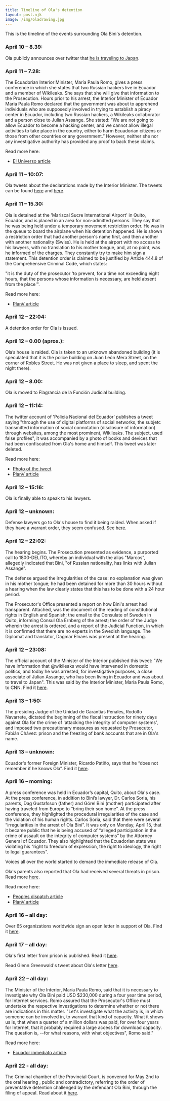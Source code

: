 ```yaml
---
title: Timeline of Ola's detention
layout: post.njk
image: /img/oladrawing.jpg
---
```


This is the timeline of the events surrounding Ola Bini's detention.

### April 10 – 8.39:

Ola publicly announces over twitter that [he is traveling to Japan](https://twitter.com/olabini/status/1115957561713418240).

### April 11 – 7.28:

The Ecuadorian Interior Minister, María Paula Romo, gives a press conference in which she states that two Russian hackers live in Ecuador and a member of Wikileaks. She says that she will give that information to the Prosecution. Hours prior to his arrest, the Interior Minister of Ecuador Maria Paula Romo declared that the government was about to apprehend individuals who are supposedly involved in trying to establish a piracy center in Ecuador, including two Russian hackers, a Wikileaks collaborator and a person close to Julian Assange. She stated: “We are not going to allow Ecuador to become a hacking center, and we cannot allow illegal activities to take place in the country, either to harm Ecuadorian citizens or those from other countries or any government.” However, neither she nor any investigative authority has provided any proof to back these claims.

Read more here:
* [El Universo article](https://www.eluniverso.com/noticias/2019/04/11/nota/7279946/jackers-rusos-miembrowikileaks-viven-ecuador-denuncia-maria-paula)

### April 11 – 10:07:

Ola tweets about the declarations made by the Interior Minister. The tweets can be found [here](https://twitter.com/olabini/status/1116341908371062794) and [here](https://twitter.com/olabini/status/1116342125019504640).

### April 11 – 15.30:

Ola is detained at the 'Mariscal Sucre International Airport' in Quito, Ecuador, and is placed in an area for non-admitted persons. They say that he was being held under a temporary movement restriction order. He was in the queue to board the airplane when his detention happened. He is shown a restriction order that had another person's name first, and then another with another nationality (Swiss). He is held at the airport with no access to his lawyers, with no translation to his mother tongue, and, at no point, was he informed of the charges. They constantly try to make him sign a statement. This detention order is claimed to be justified by Article 444.8  of the Comprehensive Criminal Code, which states:

"it is the duty of the prosecutor 'to prevent, for a time not exceeding eight hours, that the persons whose information is necessary, are held absent from the place'".


Read more here:
* [PlanV article](https://www.planv.com.ec/sites/default/files/documentos_tema_ola_bini.pdf)

### April 12 – 22:04:

A detention order for Ola is issued.

### April 12 – 0.00 (aprox.):

Ola’s house is raided. Ola is taken to an unknown abandoned building (it is speculated that it is the police building on Juan León Mera Street, on the corner of Robles Street. He was not given a place to sleep, and spent the night there).

### April 12 – 8.00:

Ola is moved to Flagrancia de la Función Judicial building.


### April 12 – 11:14:

The twitter account of 'Policia Nacional del Ecuador' publishes a tweet saying "through the use of digital platforms of social networks, the subjetc transmitted information of social connotation (disclosure of information) through websites, among the most prominent, Wikileaks. The subject, used false profiles", it was accompanied by a photo of books and devices that had been confiscated from Ola's home and himself. This tweet was later deleted.

Read more here:
* [Photo of the tweet](https://twitter.com/AndresDelgadoEC/status/1116783968739840001)
* [PlanV article](https://www.planv.com.ec/historias/politica/ola-bini-el-agente-wikileaks)

### April 12 – 15:16:

Ola is finally able to speak to his lawyers.

### April 12 – unknown:

Defense lawyers go to Ola's house to find it being raided. When asked if they have a warrant order, they seem confused. See [here](https://www.facebook.com/100000781747848/posts/2089676007735104/).

### April 12 – 22:02:

The hearing begins. The Prosecution presented as evidence, a purported call to 1800-DELITO, whereby an individual with the alias "Marcos", allegedly indicated that Bini, "of Russian nationality, has links with Julian Assange".

The defense argued the irregularities of the case: no explanation was given in his mother tongue; he had been detained for more than 30 hours without a hearing when the law clearly states that this has to be done with a 24 hour period.

The Prosecutor's Office presented a report on how Bini's arrest had transparent. Attached, was the document of the reading of constitutional rights in English and Spanish; the email to the Consulate of Sweden in Quito, informing Consul Ola Ernberg of the arrest; the order of the Judge wherein the arrest is ordered, and a report of the Judicial Function, in which it is confirmed that there are no experts in the Swedish language. The Diplomat and translator, Dagmar Elnaes was present at the hearing.

### April 12 – 23:08:

The official account of the Minister of the Interior published this tweet: "We have information that @wikileaks would have intervened in domestic politics, and today he was arrested, for investigative purposes, a close associate of Julian Assange, who has been living in Ecuador and was about to travel to Japan". This was said by the Interior Minister, María Paula Romo, to CNN. Find it [here](https://twitter.com/MinInteriorEc/status/1116538560348344320).

### April 13 – 1:50:

The presiding Judge of the Unidad de Garantías Penales, Rodolfo Navarrete, dictated the beginning of the fiscal instruction for ninety days against Ola for the crime of 'attacking the integrity of computer systems', and imposed two precautionary measures as requested by Prosecutor, Fabián Chávez: prison and the freezing of bank accounts that are in Ola's name.

### April 13 – unknown:

Ecuador's former Foreign Minister, Ricardo Patiño, says that he “does not remember if he knows Ola”. Find it [here](https://www.larepublica.ec/blog/politica/2019/04/13/patino-dice-recuerda-conoce-ola-bini/).

### April 16 – morning:

A press conference was held in Ecuador’s capital, Quito, about Ola's case. At the press conference, in addition to Bini’s lawyer, Dr. Carlos Soria, his parents, Dag Gustafsson (father) and Görel Bini (mother) participated after having traveled from Europe to “bring their son home”. At the press conference, they highlighted the procedural irregularities of the case and the violation of his human rights. Carlos Soria, said that there were several “irregularities in the arrest of Ola Bini”. It was only on Monday, April 15, that it became public that he is being accused of “alleged participation in the crime of assault on the integrity of computer systems” by the Attorney General of Ecuador. They also highlighted that the Ecuadorian state was violating his “right to freedom of expression, the right to ideology, the right to legal guarantees”.

Voices all over the world started to demand the immediate release of Ola.

Ola's parents also reported that Ola had received several threats in prison. Read more [here](https://twitter.com/freeolabini/status/1118211351971811328).

Read more here:
* [Peoples dispatch article](https://peoplesdispatch.org/2019/04/17/voices-from-across-the-world-demand-the-release-of-ola-bini/)
* [PlanV article](https://www.planv.com.ec/historias/politica/ola-bini-el-agente-wikileaks)

### April 16 – all day:

Over 65 organizations worldwide sign an open letter in support of Ola. Find it [here](https://freeolabini.org/en/statement/).

### April 17 – all day:

Ola's first letter from prison is published. Read it [here](https://freeolabini.org/en/statement-from-ola/).

Read Glenn Greenwald's tweet about Ola's letter [here](https://twitter.com/ggreenwald/status/1119233043200450562).

### April 22 – all day:

The Minister of the Interior, María Paula Romo, said that it is necessary to investigate why Ola Bini paid USD $230,000 during a four year time period, for Internet services. Romo assured that the Prosecutor's Office must undertake the respective investigations to determine whether or not there are indications in this matter. "Let's investigate what the activity is, in which someone can be involved in, to warrant that kind of capacity. What it shows us is, that when a quarter of a million dollars was paid, for over four years for Internet, that it probably required a large access for download capacity.
The question is, --for what reasons, with what objectives",  Romo said."

Read more here:
* [Ecuador inmediato article](http://www.ecuadorinmediato.com/index.php?module=Noticias&func=news_user_view&id=2818853392).

### April 22 - all day:

The Criminal chamber of the Provincial Court, is convened for May 2nd to the oral hearing , public and contradictory, referring to the order of preventative detention challenged by the defendant Ola Bini, through the filing of appeal. Read about it [here](https://twitter.com/enindefension/status/1120417750869057543).
